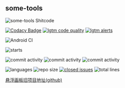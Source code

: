 some-tools
----------------
![some-tools Shitcode](https://img.shields.io/static/v1?label=some-tools&message=Shitcode&color=7B5804)


[![Codacy Badge](https://api.codacy.com/project/badge/Grade/931b7e3905cc49448a14cebf432a6396)](https://app.codacy.com/gh/bczhc/some-tools?utm_source=github.com&utm_medium=referral&utm_content=bczhc/some-tools&utm_campaign=Badge_Grade)
[![lgtm code quality](https://img.shields.io/lgtm/grade/java/github/bczhc/some-tools)](https://lgtm.com/projects/g/bczhc/some-tools/context:java)
[![lgtm alerts](https://img.shields.io/lgtm/alerts/github/bczhc/some-tools)](https://lgtm.com/projects/g/bczhc/some-tools/alerts/?mode=list)

![Android CI](https://github.com/bczhc/some-tools/workflows/Android%20CI/badge.svg)

![starts](https://img.shields.io/github/stars/bczhc/some-tools?style=flat-square)

![commit activity](https://img.shields.io/github/commit-activity/y/bczhc/some-tools?style=flat-square)
![commit activity](https://img.shields.io/github/commit-activity/m/bczhc/some-tools?style=flat-square)
![commit activity](https://img.shields.io/github/commit-activity/w/bczhc/some-tools?style=flat-square)

![languages](https://img.shields.io/github/languages/count/bczhc/some-tools?style=flat-square)
![repo size](https://img.shields.io/github/repo-size/bczhc/some-tools?style=flat-square)
[![closed issues](https://img.shields.io/github/issues-closed-raw/bczhc/some-tools?color=red&style=flat-square)](https://github.com/bczhc/some-tools/issues?q=is%3Aissue+is%3Aclosed)
![total lines](https://img.shields.io/tokei/lines/github/bczhc/some-tools)

[悬浮画板旧项目地址\(github\)](https://github.com/bczhc/FloatingBoard)